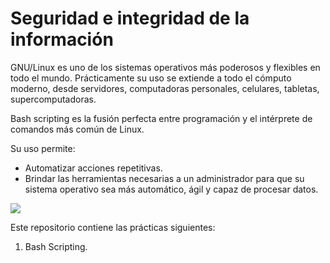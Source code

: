 # Seguridad e integridad de la información

<p>
GNU/Linux es uno de los sistemas operativos más poderosos y flexibles en todo el mundo. Prácticamente su uso se extiende a todo el cómputo moderno, desde servidores, computadoras personales, celulares, tabletas, supercomputadoras. 
</p>
<p>
Bash scripting es la fusión perfecta entre programación y el intérprete de comandos más común de Linux.

Su uso permite:
</p>
<ul>
	<li>Automatizar acciones repetitivas.</li>
    <li>Brindar las herramientas necesarias a un administrador para que su sistema operativo sea más automático, ágil y capaz de procesar datos.
    </li>
</ul>
<img src="https://blog.carreralinux.com.ar/wp-content/uploads/2018/04/que-es-bash-1.png">
<p>Este repositorio contiene las pr&aacutecticas siguientes:</p>
<ol>
	<li>Bash Scripting.</li>
</ol>